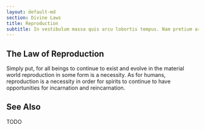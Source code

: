 ```yaml
---
layout: default-md
section: Divine Laws
title: Reproduction
subtitle: In vestibulum massa quis arcu lobortis tempus. Nam pretium arcu in odio vulputate luctus.
---
```


## The Law of Reproduction
Simply put, for all beings to continue to exist and evolve in the material world reproduction in some form is a necessity. As for humans, reproduction is a necessity in order for spirits to continue to have opportunities for incarnation and reincarnation. 

## See Also

TODO